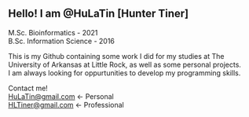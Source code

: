 ## Hello! I am @HuLaTin [Hunter Tiner]
M.Sc. Bioinformatics - 2021 <br />
B.Sc. Information Science - 2016 <br />

This is my Github containing some work I did for my studies at The University of Arkansas at Little Rock, as well as some personal projects. <br />
I am always looking for oppurtunities to develop my programming skills.<br />

Contact me! <br />
HuLaTin@gmail.com <- Personal <br />
HLTiner@gmail.com <- Professional
